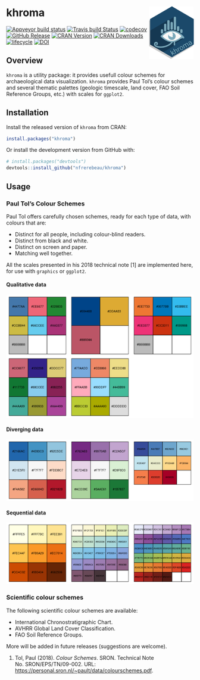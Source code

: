 
<!-- README.md is generated from README.Rmd. Please edit that file -->

# khroma <img width=120px src="man/figures/logo.png" align="right" />

[![Appveyor build
status](https://ci.appveyor.com/api/projects/status/d4hib2u0jqsup0ln/branch/master?svg=true)](https://ci.appveyor.com/project/nfrerebeau/khroma/branch/master)
[![Travis build
Status](https://travis-ci.org/nfrerebeau/khroma.svg?branch=master)](https://travis-ci.org/nfrerebeau/khroma)
[![codecov](https://codecov.io/gh/nfrerebeau/khroma/branch/master/graph/badge.svg)](https://codecov.io/gh/nfrerebeau/khroma)
[![GitHub
Release](https://img.shields.io/github/release/nfrerebeau/khroma.svg)](https://github.com/nfrerebeau/khroma/releases)
[![CRAN
Version](http://www.r-pkg.org/badges/version/khroma)](https://cran.r-project.org/package=khroma)
[![CRAN
Downloads](http://cranlogs.r-pkg.org/badges/khroma)](https://cran.r-project.org/package=khroma)
[![lifecycle](https://img.shields.io/badge/lifecycle-stable-brightgreen.svg)](https://www.tidyverse.org/lifecycle/#stable)
[![DOI](https://zenodo.org/badge/DOI/10.5281/zenodo.1472077.svg)](https://doi.org/10.5281/zenodo.1472077)

## Overview

`khroma` is a utility package: it provides usefull colour schemes for
archaeological data visualization. `khroma` provides Paul Tol’s colour
schemes and several thematic palettes (geologic timescale, land cover,
FAO Soil Reference Groups, etc.) with scales for `ggplot2`.

## Installation

Install the released version of `khroma` from CRAN:

``` r
install.packages("khroma")
```

Or install the development version from GitHub with:

``` r
# install.packages("devtools")
devtools::install_github("nfrerebeau/khroma")
```

## Usage

### Paul Tol’s Colour Schemes

Paul Tol offers carefully chosen schemes, ready for each type of data,
with colours that are:

  - Distinct for all people, including colour-blind readers.
  - Distinct from black and white.
  - Distinct on screen and paper.
  - Matching well together.

All the scales presented in his 2018 technical note \[1\] are
implemented here, for use with `graphics` or `ggplot2`.

#### Qualitative data

![](man/figures/README-tol-qualitative-1.png)<!-- -->

#### Diverging data

![](man/figures/README-tol-diverging-1.png)<!-- -->

#### Sequential data

![](man/figures/README-tol-sequential-1.png)<!-- -->

### Scientific colour schemes

The following scientific colour schemes are available:

  - International Chronostratigraphic Chart.
  - AVHRR Global Land Cover Classification.
  - FAO Soil Reference Groups.

More will be added in future releases (suggestions are welcome).

1.  Tol, Paul (2018). *Colour Schemes*. SRON. Technical Note
    No. SRON/EPS/TN/09-002. URL:
    <https://personal.sron.nl/~pault/data/colourschemes.pdf>.
